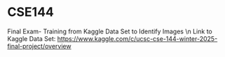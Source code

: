 # CSE144
Final Exam- Training from Kaggle Data Set to Identify Images \n
Link to Kaggle Data Set: https://www.kaggle.com/c/ucsc-cse-144-winter-2025-final-project/overview
